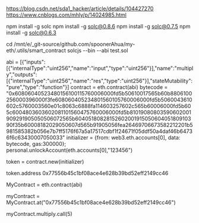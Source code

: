 https://blog.csdn.net/sda1_hacker/article/details/104427270
https://www.cnblogs.com/mhly/p/14024985.html

npm install -g solc
npm install -g solc@0.8.6
npm install -g solc@0.7.5
npm install -g solc@0.6.3

cd /mnt/e/_git-source/github.com/spoonerAhua/my-eth/.utils/smart_contract
solcjs --bin --abi test.sol

abi = [{"inputs":[{"internalType":"uint256","name":"input","type":"uint256"}],"name":"multiply","outputs":[{"internalType":"uint256","name":"res","type":"uint256"}],"stateMutability":"pure","type":"function"}]
contract = eth.contract(abi)
bytecode = "0x60806040523480156100115760006000fd5b50610017565b60b8806100256000396000f3fe608060405234801560105760006000fd5b5060043610602c5760003560e01c8063c6888fa114603257602c565b60006000fd5b605c6004803603602081101560475760006000fd5b81019080803590602001909291905050506072565b6040518082815260200191505060405180910390f35b60008182029050607d565b91905056fea26469706673582212201b5981585382b056e7b7ff5176f67a5a17517cdbf1f24671f05ddf50a4daf46b64736f6c63430007050033"
initializer = {from: web3.eth.accounts[0], data: bytecode, gas:300000};
personal.unlockAccount(eth.accounts[0],"123456")

token = contract.new(initializer)

token.address   0x77556b45c1bf08ace4e628b39bd52eff2149cc46


MyContract = eth.contract(abi)

myContract = MyContract.at("0x77556b45c1bf08ace4e628b39bd52eff2149cc46")

myContract.multiply.call(5)

